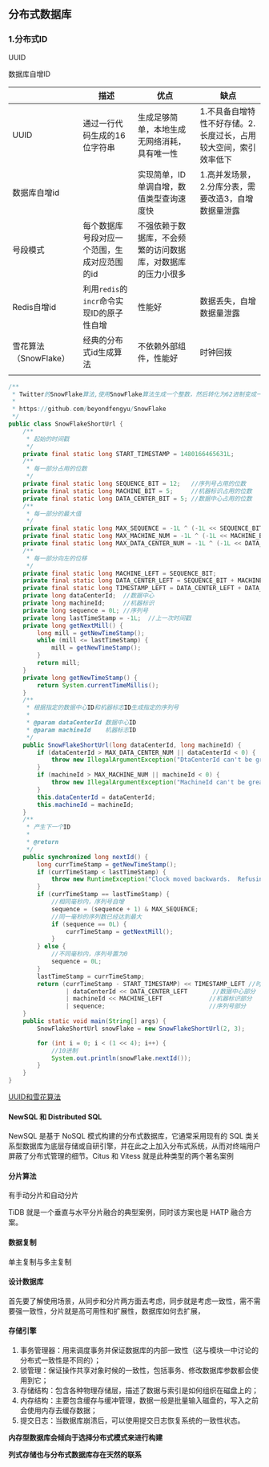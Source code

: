 

分布式数据库
------------

### 1.分布式ID

UUID

数据库自增ID

|                       | 描述                                         | 优点                                                         | 缺点                                                         |
| --------------------- | -------------------------------------------- | ------------------------------------------------------------ | ------------------------------------------------------------ |
| UUID                  | 通过一行代码生成的16位字符串                 | 生成足够简单，本地生成无网络消耗，具有唯一性                 | 1.不具备自增特性不好存储。2.长度过长，占用较大空间，索引效率低下 |
| 数据库自增id          |                                              | 实现简单，ID单调自增，数值类型查询速度快                     | 1.高并发场景，2.分库分表，需要改造3，自增数据量泄露          |
| 号段模式              | 每个数据库号段对应一个范围，生成对应范围的id | 不强依赖于数据库，不会频繁的访问数据库，对数据库的压力小很多 |                                                              |
| Redis自增id           | 利用`redis`的 `incr`命令实现ID的原子性自增   | 性能好                                                       | 数据丢失，自增数据量泄露                                     |
| 雪花算法（SnowFlake） | 经典的分布式id生成算法                       | 不依赖外部组件，性能好                                       | 时钟回拨                                                     |
|                       |                                              |                                                              |                                                              |

```java
/**
 * Twitter的SnowFlake算法,使用SnowFlake算法生成一个整数，然后转化为62进制变成一个短地址URL
 *
 * https://github.com/beyondfengyu/SnowFlake
 */
public class SnowFlakeShortUrl {
    /**
     * 起始的时间戳
     */
    private final static long START_TIMESTAMP = 1480166465631L;
    /**
     * 每一部分占用的位数
     */
    private final static long SEQUENCE_BIT = 12;   //序列号占用的位数
    private final static long MACHINE_BIT = 5;     //机器标识占用的位数
    private final static long DATA_CENTER_BIT = 5; //数据中心占用的位数
    /**
     * 每一部分的最大值
     */
    private final static long MAX_SEQUENCE = -1L ^ (-1L << SEQUENCE_BIT);
    private final static long MAX_MACHINE_NUM = -1L ^ (-1L << MACHINE_BIT);
    private final static long MAX_DATA_CENTER_NUM = -1L ^ (-1L << DATA_CENTER_BIT);
    /**
     * 每一部分向左的位移
     */
    private final static long MACHINE_LEFT = SEQUENCE_BIT;
    private final static long DATA_CENTER_LEFT = SEQUENCE_BIT + MACHINE_BIT;
    private final static long TIMESTAMP_LEFT = DATA_CENTER_LEFT + DATA_CENTER_BIT;
    private long dataCenterId;  //数据中心
    private long machineId;     //机器标识
    private long sequence = 0L; //序列号
    private long lastTimeStamp = -1L;  //上一次时间戳
    private long getNextMill() {
        long mill = getNewTimeStamp();
        while (mill <= lastTimeStamp) {
            mill = getNewTimeStamp();
        }
        return mill;
    }
    private long getNewTimeStamp() {
        return System.currentTimeMillis();
    }
    /**
     * 根据指定的数据中心ID和机器标志ID生成指定的序列号
     *
     * @param dataCenterId 数据中心ID
     * @param machineId    机器标志ID
     */
    public SnowFlakeShortUrl(long dataCenterId, long machineId) {
        if (dataCenterId > MAX_DATA_CENTER_NUM || dataCenterId < 0) {
            throw new IllegalArgumentException("DtaCenterId can't be greater than MAX_DATA_CENTER_NUM or less than 0！");
        }
        if (machineId > MAX_MACHINE_NUM || machineId < 0) {
            throw new IllegalArgumentException("MachineId can't be greater than MAX_MACHINE_NUM or less than 0！");
        }
        this.dataCenterId = dataCenterId;
        this.machineId = machineId;
    }
    /**
     * 产生下一个ID
     *
     * @return
     */
    public synchronized long nextId() {
        long currTimeStamp = getNewTimeStamp();
        if (currTimeStamp < lastTimeStamp) {
            throw new RuntimeException("Clock moved backwards.  Refusing to generate id");
        }
        if (currTimeStamp == lastTimeStamp) {
            //相同毫秒内，序列号自增
            sequence = (sequence + 1) & MAX_SEQUENCE;
            //同一毫秒的序列数已经达到最大
            if (sequence == 0L) {
                currTimeStamp = getNextMill();
            }
        } else {
            //不同毫秒内，序列号置为0
            sequence = 0L;
        }
        lastTimeStamp = currTimeStamp;
        return (currTimeStamp - START_TIMESTAMP) << TIMESTAMP_LEFT //时间戳部分
                | dataCenterId << DATA_CENTER_LEFT       //数据中心部分
                | machineId << MACHINE_LEFT             //机器标识部分
                | sequence;                             //序列号部分
    }
    public static void main(String[] args) {
        SnowFlakeShortUrl snowFlake = new SnowFlakeShortUrl(2, 3);

        for (int i = 0; i < (1 << 4); i++) {
            //10进制
            System.out.println(snowFlake.nextId());
        }
    }
}
```

[UUID和雪花算法](https://jasonkayzk.github.io/2020/02/09/UUID%E7%94%9F%E6%88%90%E7%AE%97%E6%B3%95-UUID%E8%BF%98%E6%98%AFsnowflake/)

#### NewSQL 和 Distributed SQL

NewSQL 是基于 NoSQL 模式构建的分布式数据库，它通常采用现有的 SQL 类关系型数据库为底层存储或自研引擎，并在此之上加入分布式系统，从而对终端用户屏蔽了分布式管理的细节。Citus 和 Vitess 就是此种类型的两个著名案例

#### 分片算法

有手动分片和自动分片

TiDB 就是一个垂直与水平分片融合的典型案例，同时该方案也是 HATP 融合方案。

#### 数据复制

单主复制与多主复制

#### 设计数据库

首先要了解使用场景，从同步和分片两方面去考虑，同步就是考虑一致性，需不需要强一致性，分片就是高可用性和扩展性，数据库如何去扩展，

#### 存储引擎

1. 事务管理器：用来调度事务并保证数据库的内部一致性（这与模块一中讨论的分布式一致性是不同的）；
2. 锁管理：保证操作共享对象时候的一致性，包括事务、修改数据库参数都会使用到它；
3. 存储结构：包含各种物理存储层，描述了数据与索引是如何组织在磁盘上的；
4. 内存结构：主要包含缓存与缓冲管理，数据一般是批量输入磁盘的，写入之前会使用内存去缓存数据；
5. 提交日志：当数据库崩溃后，可以使用提交日志恢复系统的一致性状态。

**内存型数据库会倾向于选择分布式模式来进行构建**

**列式存储也与分布式数据库存在天然的联系**